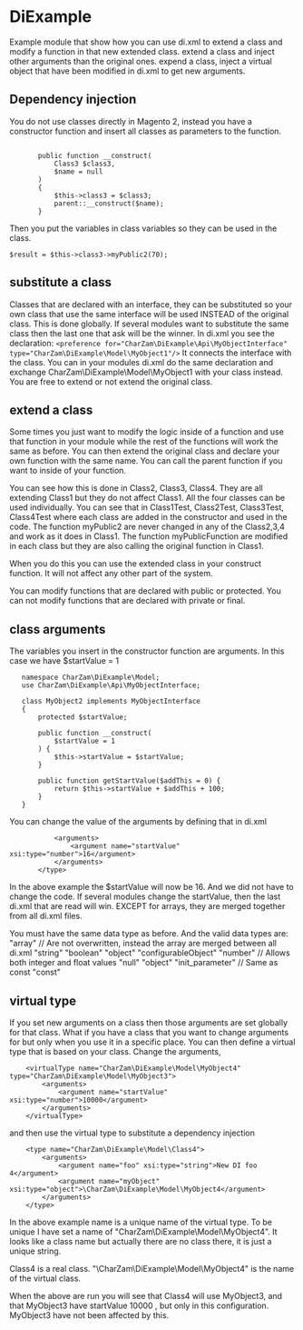 DiExample
=========
Example module that show how you can use di.xml to
extend a class and modify a function in that new extended class.
extend a class and inject other arguments than the original ones.
expend a class, inject a virtual object that have been modified in di.xml to get new arguments.

Dependency injection
--------------------
You do not use classes directly in Magento 2, instead you have a constructor function and insert all classes as parameters to the function.

```    protected $class3;
   
       public function __construct(
           Class3 $class3,
           $name = null
       )
       {
           $this->class3 = $class3;
           parent::__construct($name);
       }
```

Then you put the variables in class variables so they can be used in the class.

```$result = $this->class3->myPublic2(70);```

substitute a class
------------------
Classes that are declared with an interface, they can be substituted so your own class that use the same interface will be used INSTEAD of the original class.
This is done globally. If several modules want to substitute the same class then the last one that ask will be the winner.
In di.xml you see the declaration:
```<preference for="CharZam\DiExample\Api\MyObjectInterface" type="CharZam\DiExample\Model\MyObject1"/>```
It connects the interface with the class. 
You can in your modules di.xml do the same declaration and exchange CharZam\DiExample\Model\MyObject1 with your class instead.
You are free to extend or not extend the original class. 

extend a class
--------------
Some times you just want to modify the logic inside of a function and use that function in your module while the rest of the functions will work the same as before.
You can then extend the original class and declare your own function with the same name. You can call the parent function if you want to inside of your function.

You can see how this is done in Class2, Class3, Class4. They are all extending Class1 but they do not affect Class1.
All the four classes can be used individually. You can see that in Class1Test, Class2Test, Class3Test, Class4Test where each class are added in the constructor and used in the code.
The function myPublic2 are never changed in any of the Class2,3,4 and work as it does in Class1.
The function myPublicFunction are modified in each class but they are also calling the original function in Class1.

When you do this you can use the extended class in your construct function. It will not affect any other part of the system.

You can modify functions that are declared with public or protected.
You can not modify functions that are declared with private or final.

class arguments
---------------
The variables you insert in the constructor function are arguments.
In this case we have $startValue = 1

```
   namespace CharZam\DiExample\Model;
   use CharZam\DiExample\Api\MyObjectInterface;
   
   class MyObject2 implements MyObjectInterface
   {
       protected $startValue;
   
       public function __construct(
           $startValue = 1
       ) {
           $this->startValue = $startValue;
       }
   
       public function getStartValue($addThis = 0) {
           return $this->startValue + $addThis + 100;
       }
   }
```


You can change the value of the arguments by defining that in di.xml
```    <type name="CharZam\DiExample\Model\MyObject2">
           <arguments>
               <argument name="startValue" xsi:type="number">16</argument>
           </arguments>
       </type>
```

In the above example the $startValue will now be 16. And we did not have to change the code.
If several modules change the startValue, then the last di.xml that are read will win. EXCEPT for arrays, they are merged together from all di.xml files.

You must have the same data type as before. And the valid data types are:
"array" // Are not overwritten, instead the array are merged between all di.xml
"string"
"boolean"
"object"
"configurableObject"
"number" // Allows both integer and float values
"null"
"object"
"init_parameter" // Same as const
"const"

virtual type
------------
If you set new arguments on a class then those arguments are set globally for that class.
What if you have a class that you want to change arguments for but only when you use it in a specific place.
You can then define a virtual type that is based on your class. Change the arguments,

```
    <virtualType name="CharZam\DiExample\Model\MyObject4" type="CharZam\DiExample\Model\MyObject3">
        <arguments>
            <argument name="startValue" xsi:type="number">10000</argument>
        </arguments>
    </virtualType>
```
and then use the virtual type to substitute a dependency injection
```
    <type name="CharZam\DiExample\Model\Class4">
        <arguments>
            <argument name="foo" xsi:type="string">New DI foo 4</argument>
            <argument name="myObject" xsi:type="object">\CharZam\DiExample\Model\MyObject4</argument>
        </arguments>
    </type>
```
In the above example name is a unique name of the virtual type. To be unique I have set a name of "CharZam\DiExample\Model\MyObject4".
It looks like a class name but actually there are no class there, it is just a unique string.

Class4 is a real class.
"\CharZam\DiExample\Model\MyObject4" is the name of the virtual class.

When the above are run you will see that Class4 will use MyObject3, and that MyObject3 have startValue 10000
, but only in this configuration. MyObject3 have not been affected by this.
